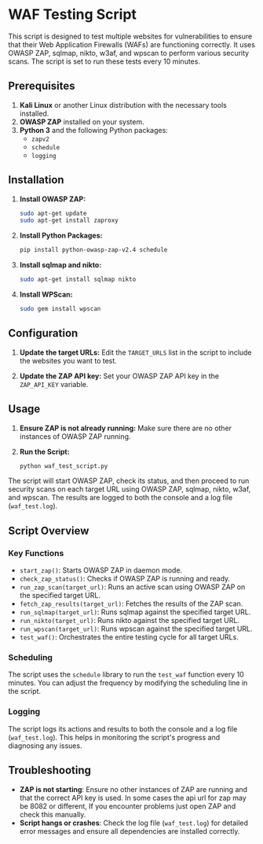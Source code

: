 
# WAF Testing Script

This script is designed to test multiple websites for vulnerabilities to ensure that their Web Application Firewalls (WAFs) are functioning correctly. It uses OWASP ZAP, sqlmap, nikto, w3af, and wpscan to perform various security scans. The script is set to run these tests every 10 minutes.

## Prerequisites

1. **Kali Linux** or another Linux distribution with the necessary tools installed.
2. **OWASP ZAP** installed on your system.
3. **Python 3** and the following Python packages:
   - `zapv2`
   - `schedule`
   - `logging`

## Installation

1. **Install OWASP ZAP:**
   ```bash
   sudo apt-get update
   sudo apt-get install zaproxy
   ```

2. **Install Python Packages:**
   ```bash
   pip install python-owasp-zap-v2.4 schedule
   ```

3. **Install sqlmap and nikto:**
   ```bash
   sudo apt-get install sqlmap nikto
   ```

6. **Install WPScan:**
   ```bash
   sudo gem install wpscan
   ```

## Configuration

1. **Update the target URLs:**
   Edit the `TARGET_URLS` list in the script to include the websites you want to test.

2. **Update the ZAP API key:**
   Set your OWASP ZAP API key in the `ZAP_API_KEY` variable.

## Usage

1. **Ensure ZAP is not already running:**
   Make sure there are no other instances of OWASP ZAP running.

2. **Run the Script:**
   ```bash
   python waf_test_script.py
   ```

The script will start OWASP ZAP, check its status, and then proceed to run security scans on each target URL using OWASP ZAP, sqlmap, nikto, w3af, and wpscan. The results are logged to both the console and a log file (`waf_test.log`).

## Script Overview

### Key Functions

- `start_zap()`: Starts OWASP ZAP in daemon mode.
- `check_zap_status()`: Checks if OWASP ZAP is running and ready.
- `run_zap_scan(target_url)`: Runs an active scan using OWASP ZAP on the specified target URL.
- `fetch_zap_results(target_url)`: Fetches the results of the ZAP scan.
- `run_sqlmap(target_url)`: Runs sqlmap against the specified target URL.
- `run_nikto(target_url)`: Runs nikto against the specified target URL.
- `run_wpscan(target_url)`: Runs wpscan against the specified target URL.
- `test_waf()`: Orchestrates the entire testing cycle for all target URLs.

### Scheduling

The script uses the `schedule` library to run the `test_waf` function every 10 minutes. You can adjust the frequency by modifying the scheduling line in the script.

### Logging

The script logs its actions and results to both the console and a log file (`waf_test.log`). This helps in monitoring the script's progress and diagnosing any issues.

## Troubleshooting

- **ZAP is not starting**: Ensure no other instances of ZAP are running and that the correct API key is used. In some cases the api url for zap may be 8082 or different, If you encounter problems just open ZAP and check this manually.
- **Script hangs or crashes**: Check the log file (`waf_test.log`) for detailed error messages and ensure all dependencies are installed correctly.
